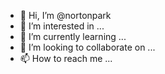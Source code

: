 - 👋 Hi, I’m @nortonpark
- 👀 I’m interested in ...
- 🌱 I’m currently learning ...
- 💞️ I’m looking to collaborate on ...
- 📫 How to reach me ...

<!---
nortonpark/nortonpark is a ✨ special ✨ repository because its `README.md` (this file) appears on your GitHub profile.
You can click the Preview link to take a look at your changes.
--->
